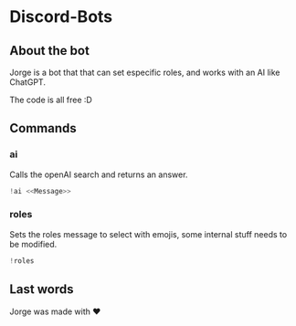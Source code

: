 # Discord-Bots

## About the bot
Jorge is a bot that that can set especific roles, and works with an AI like ChatGPT.

The code is all free :D

## Commands

### ai
Calls the openAI search and returns an answer.
```s
!ai <<Message>> 
```

### roles
Sets the roles message to select with emojis, some internal stuff needs to be modified.
```s
!roles
```

## Last words
Jorge was made with ❤️